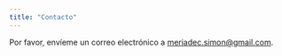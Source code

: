 ```yaml
---
title: "Contacto"
---
```


Por favor, envíeme un correo electrónico a [meriadec.simon@gmail.com](mailto:meriadec.simon@gmail.com).
